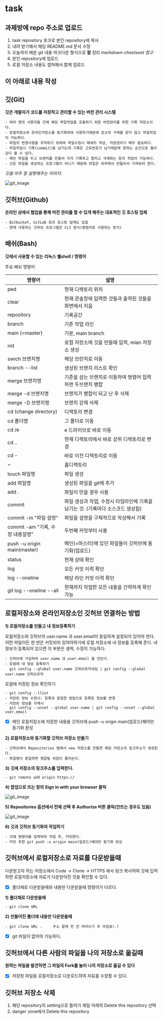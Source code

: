 # task

## 과제방에 repo 주소로 업로드

1. task repository 포크로 본인 repository에 복사
2. 내려 받기해서 해당 README.md 문서 수정
3. 오늘까지 배운 git 내용 마크다운 형식으로 __잘__ 정리
  _markdown-cheetseat 참고_
4. 본인 repository에 업로드
5. 로컬 저장소 내용도 캡쳐해서 함께 업로드

이 아래로 내용 작성
-

## 깃(Git)

__깃은 개발자가 코드를 저장하고 관리할 수 있는 버전 관리 시스템__

    - 여러 명의 사용자들 간에 해당 파일작업을 조율하기 위한 버전관리를 위한 기록 저장소이다.
    - 로컬저장소와 온라인저장소를 동기화하여 사용하기때문에 장소의 구애를 받지 않고 파일작업이 가능하다.
    - 파일의 변경사항을 추적하기 위하여 파일수정시 메세지 작성, 저장관리가 매우 중요하다.
    - 파일작업시 기록(commit)을 남기는데 기록은 고유번호가 남기때문에 원하는 순간으로 돌아갔다 올 수 있다.
    - 메인 파일을 두고 브랜치를 만들어 각각 기록하고 합치고 삭제하는 등의 작업이 가능하다.
    - 깃은 파일을 생성하는 프로그램이 아니기 때문에 파일은 외부에서 만들어서 가져와야 한다.




_깃을 아주 잘 설명해주는 이미지:_

![git_image](https://git-scm.com/images/branching-illustration@2x.png)


## 깃허브(Github)

__온라인 상에서 협업을 통해 버전 관리를 할 수 있게 해주는 대표적인 깃 호스팅 업체__

    - Bitbucket, GitLab 등의 호스팅 업체도 있음
    - 현재 사용하는 깃허브 프로그램은 CLI 방식(명령어로 사용하는 방식)


## 배쉬(Bash)

__깃에서 사용할 수 있는 리눅스 쉘shell / 명령어__

주요 배쉬 명령어

| 명령어 | 설명 |
| --- | --- |
| ped | 현재 디렉토리 위치 |
| clear | 현재 콘솔창에 입력한 것들과 출력된 것들을 화면에서 지움 |
| repository | 기록공간 |
| branch | 기준 작업 라인 |
| main (=master) | 기본, main branch |
| init | 로컬 저장소에 깃을 만들때 입력, mian 저장소 생성 |
| swich 브랜치명 | 해당 브런치로 이동 |
| branch --list | 생성된 브랜치 리스트 확인 |
| merge 브랜치명 | 기준을 삼는 브랜치로 이동하여 명령어 입력하면  두브랜치 병합 |
| merge -d 브랜치명 | 브랜치가 병합이 되고 난 후 삭제 |
| merge -D 브랜치명 | 브랜치 강제 삭제 |
| cd (change directory) | 디렉토리 변경 |
| cd 폴더명 | 그 폴더로 이동 |
| cd /e | e 드라이브로 바로 이동 |
| cd .. | 현재 디렉토리에서 바로 상위 디렉토리로 변경 |
| cd - | 바로 이전 디렉토리로 이동 |
| ~ | 홈디렉토리 |
| touch 파일명 | 파일 생성 |
| add 파일명 | 생성된 파일을 git에 추가 |
| add . | 파일이 만을 경우 사용 |
| commit | 파일 생성과 작업, 수정시 타임라인에 기록을 남기는 것. (기록마다 소스코드 생성됨) |
| commit -m "파일 설명" | 파일을 설명을 구체적으로 작성해서 기록 |
| commit -am "기록, 수정 내용설명" | 두번째 커밋부터 사용 |
| push -u origin main(master) | 메인(=마스터)에 있던 파일들이 깃허브에 동기화(업로드) |
| status | 현재 상태 확인 |
| log | 모든 커밋 이력 확인 |
| log --oneline | 해당 라인 커밋 이력 확인 |
| git log --oneline --all | 현재까지 작업한 모든 내용을 간략하게 확인 가능 |


## 로컬저장소와 온라인저장소인 깃허브 연결하는 방법

__1) 로컬저장소를 만들고 내 정보등록하기__

로컬저장소와 깃허브의 user.name 과 user.email이 동일하게 설정되어 있어야 한다.
어떤 파일이든 한 번은 커밋되어 있어야하기에 로컬 저장소에 내 정보를 등록해 준다.
내정보가 등록되어 있으면 이 부분은 생략, 수정이 가능하다.


    - 깃허브에 가입하여 user.name 과 user.email 을 만든다.
    - 로컬에 내 정보 등록하기
      git config --global user.name 깃허브유저네임 | git config --global user.name 깃허브유저

로컬에 저장된 정보 확인하기

    - git config --llist
    - 저장된 정보 수정시: 등록과 동일한 방법으로 등록된 정보를 변경
    - 저장된 정보를 삭제시
      git config --unset --global user.name | git config --unset --global user.email

- [x] 메인 로컬저장소에 저장한 내용을 깃허브에 push -u origin main(업로드)해야만 동기화 완성

__2) 로컬저장소와 동기화할 깃허브 저장소 만들기__

    - 깃허브에서 Repositories 탭에서 new 저장소를 만들면 해당 저장소의 링크주소가 생성된다.
    - 파일명이 동일하면 헷갈릴 위험이 줄어든다.

__3) 깃에 저장소의 링크주소를 입력한다.__

    - git remote add origin https://

__4) 팝업으로 뜨는 창의 Sign in with your browser 클릭__

![git_image](https://cafeptthumb-phinf.pstatic.net/MjAyMjA0MDRfMjAw/MDAxNjQ5MDU0MTYyOTUw.2R2WyhYMxDiyODUvlN_MpHKOUkdr-JbUpgnS89lMphkg.EIHJ9Zl0j9mXq9QZnxaROcxxFyLUx78jWSCQECHzBMgg.PNG/github_log.png?type=w1600)

__5) Repositories 옵션에서 전체 선택 후 Authorize 버튼 클릭(안뜨는 경우도 있음)__

![git_image](https://cafeptthumb-phinf.pstatic.net/MjAyMTEwMTFfMTQg/MDAxNjMzOTM0Mjg1ODQ3.JbIbdhK7cPFui3mTSUoFOos0Ke6uz1kvg7IkHJIELggg.oQidvKV-SbikYwpbQfevr53ElLWKecKsDh_tP7lunngg.PNG/06.png?type=w1600)

__6) 깃과 깃허브 동기화여 작업하기__

    - 깃에 명령어를 입력하여 작업 후, 커밋한다.
    - 커밋 후엔 git push -u origin main(업로드)해야만 동기화 완성


## 깃허브에서 로컬저장소로 자료를 다운받을때

다운받고자 하는 저장소에서 Code -> Clone -> HTTPS 에서 링크 복사하여 깃에 입력하면
로컬저장소에 자료가 다운받아진 것을 확인할 수 있다.

- [x] 폴더채로 다운받을때와 내용만 다운받을때 명령어가 다르다.

__1) 폴더채로 다운받을때__

    - git clone URL
    
__2) 만들어진 폴더에 내용만 다운받을때__

    - ​git clone URL .     주소 끝에 한 칸 띄어쓰기 후 마침표(.)

- [x] git 파일이 없어야 가능하다. 

## 깃허브에서 다른 사람의 파일을 나의 저장소로 옮길때

__원하는 파일을 발견하면 그 파일의 Fork를 눌러 나의 저장소로 옮길 수 있다__

- [x] 저장된 파일을 로컬저장소로 다운로드하여 자료를 수정할 수 있다.

## 깃허브 저장소 삭제

1. 해당 repository의 setting으로 들어가 제일 아래의 Delete this repository 선택
2. danger zone에서 Delete this repository


